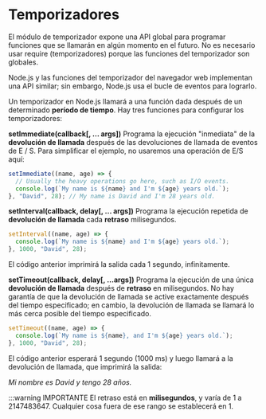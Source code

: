 # Temporizadores

El módulo de temporizador expone una API global para programar funciones que se llamarán en algún momento en el futuro. No es necesario usar require (temporizadores) porque las funciones del temporizador son globales.

Node.js y las funciones del temporizador del navegador web implementan una API similar; sin embargo, Node.js usa el bucle de eventos para lograrlo.

Un temporizador en Node.js llamará a una función dada después de un determinado **período de tiempo**. Hay tres funciones para configurar los temporizadores:

**setImmediate(callback[, ... args])**
Programa la ejecución "inmediata" de la **devolución de llamada** después de las devoluciones de llamada de eventos de E / S.
Para simplificar el ejemplo, no usaremos una operación de E/S aquí:

```js
setImmediate((name, age) => {
  // Usually the heavy operations go here, such as I/O events.
  console.log(`My name is ${name} and I'm ${age} years old.`);
}, "David", 28); // My name is David and I'm 28 years old.
```
**setInterval(callback, delay[, ... args])**
Programa la ejecución repetida de **devolución de llamada** cada **retraso** milisegundos.

```js
setInterval((name, age) => {
  console.log(`My name is ${name} and I'm ${age} years old.`);
}, 1000, "David", 28);
```
El código anterior imprimirá la salida cada 1 segundo, infinitamente.

**setTimeout(callback, delay[, ...args])**
Programa la ejecución de una única **devolución de llamada** después de **retraso** en milisegundos.
No hay garantía de que la devolución de llamada se active exactamente después del tiempo especificado; en cambio, la devolución de llamada se llamará lo más cerca posible del tiempo especificado.

```js
setTimeout((name, age) => {
  console.log(`My name is ${name}, and I'm ${age} years old.`);
}, 1000, "David", 28);
```
El código anterior esperará 1 segundo (1000 ms) y luego llamará a la devolución de llamada, que imprimirá la salida:

*Mi nombre es David y tengo 28 años.*

:::warning IMPORTANTE
El retraso está en **milisegundos**, y varía de 1 a 2147483647. Cualquier cosa fuera de ese rango se establecerá en 1.